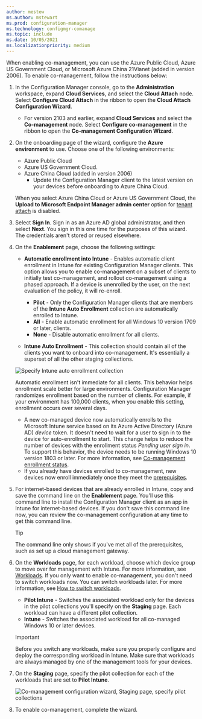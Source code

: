 ```yaml
---
author: mestew
ms.author: mstewart
ms.prod: configuration-manager
ms.technology: configmgr-comanage
ms.topic: include
ms.date: 10/05/2021
ms.localizationpriority: medium
---
```

<!--3555750 FKA 1357954 -- This file is shared by comanage/how-to-enable.md, tutorial-co-manage-clients.md, and tutorial-co-manage-new-devices.md. Don't apply H2/H3 in this include file since they are context driven by article-->

When enabling co-management, you can use the Azure Public Cloud, Azure US Government Cloud, or Microsoft Azure China 21Vianet (added in version 2006). To enable co-management, follow the instructions below:

1. In the Configuration Manager console, go to the **Administration** workspace, expand **Cloud Services**, and select the **Cloud Attach** node. Select **Configure Cloud Attach** in the ribbon to open the **Cloud Attach Configuration Wizard**.
   - For version 2103 and earlier, expand **Cloud Services** and select the **Co-management** node. Select **Configure co-management** in the ribbon to open the **Co-management Configuration Wizard**.

1. On the onboarding page of the wizard, configure the **Azure environment** to use. Choose one of the following environments:

   - Azure Public Cloud
   - Azure US Government Cloud.<!--4075452-->
   - Azure China Cloud (added in version 2006)<!--7133238-->
      - Update the Configuration Manager client to the latest version on your devices before onboarding to Azure China Cloud. <!--7630213--> 

   When you select Azure China Cloud or Azure US Government Cloud, the **Upload to Microsoft Endpoint Manager admin center** option for [tenant attach](../../tenant-attach/device-sync-actions.md) is disabled.

1. Select **Sign In**. Sign in as an Azure AD global administrator, and then select **Next**. You sign in this one time for the purposes of this wizard. The credentials aren't stored or reused elsewhere.

1. On the **Enablement** page, choose the following settings:

   - **Automatic enrollment into Intune** - Enables automatic client enrollment in Intune for existing Configuration Manager clients. This option allows you to enable co-management on a subset of clients to initially test co-management, and rollout co-management using a phased approach. If a device is  unenrolled by the user, on the next evaluation of the policy, it will re-enroll. <!--3330596-->

      - **Pilot** - Only the Configuration Manager clients that are members of the **Intune Auto Enrollment** collection are automatically enrolled to Intune.
      - **All** - Enable automatic enrollment for all Windows 10 version 1709 or later, clients.
      - **None** - Disable automatic enrollment for all clients.


   - **Intune Auto Enrollment** - This collection should contain all of the clients you want to onboard into co-management. It's essentially a superset of all the other staging collections.

   ![Specify Intune auto enrollment collection ](../media/3555750-co-management-onboarding-enablement.png)
      
      Automatic enrollment isn't immediate for all clients. This behavior helps enrollment scale better for large environments. Configuration Manager randomizes enrollment based on the number of clients. For example, if your environment has 100,000 clients, when you enable this setting, enrollment occurs over several days.<!--1358003-->

   - A new co-managed device now automatically enrolls to the Microsoft Intune service based on its Azure Active Directory (Azure AD) *device* token. It doesn't need to wait for a user to sign in to the device for auto-enrollment to start. This change helps to reduce the number of devices with the enrollment status *Pending user sign in*.<!-- 4454491 --> To support this behavior, the device needs to be running Windows 10 version 1803 or later. For more information, see [Co-management enrollment status](../how-to-monitor.md#co-management-enrollment-status).
   - If you already have devices enrolled to co-management, new devices now enroll immediately once they meet the [prerequisites](../overview.md#prerequisites).<!--4321130-->

1. For internet-based devices that are already enrolled in Intune, copy and save the command line on the **Enablement** page. You'll use this command line to install the Configuration Manager client as an app in Intune for internet-based devices. If you don't save this command line now, you can review the co-management configuration at any time to get this command line.

    > [!TIP]
    > The command line only shows if you've met all of the prerequisites, such as set up a cloud management gateway.<!-- MEMDocs#635 -->

1. On the **Workloads** page, for each workload, choose which device group to move over for management with Intune. For more information, see [Workloads](../workloads.md). If you only want to enable co-management, you don't need to switch workloads now. You can switch workloads later. For more information, see [How to switch workloads](../how-to-switch-workloads.md).  

    - **Pilot Intune** - Switches the associated workload only for the devices in the pilot collections you'll specify on the **Staging** page. Each workload can have a different pilot collection.
    - **Intune** - Switches the associated workload for all co-managed Windows 10 or later devices.  

    > [!Important]
    > Before you switch any workloads, make sure you properly configure and deploy the corresponding workload in Intune. Make sure that workloads are always managed by one of the management tools for your devices.  

1. On the **Staging** page, specify the pilot collection for each of the workloads that are set to **Pilot Intune**.

   ![Co-management configuration wizard, Staging page, specify pilot collections](../media/3555750-co-management-onboarding-staging.png)

1. To enable co-management, complete the wizard.
